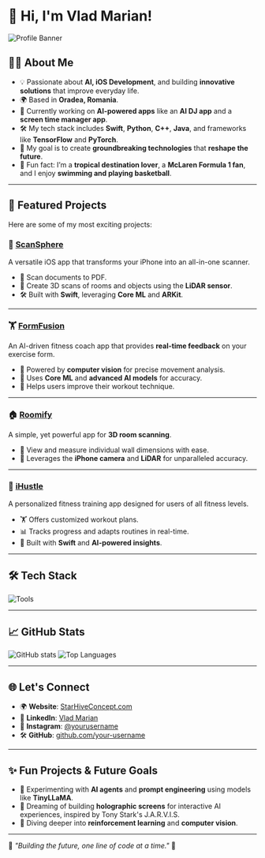 # 👋 Hi, I'm Vlad Marian!

![Profile Banner](https://via.placeholder.com/800x200) <!-- Replace this with your custom banner -->

## 👨‍💻 About Me
- 💡 Passionate about **AI, iOS Development**, and building **innovative solutions** that improve everyday life.
- 🌍 Based in **Oradea, Romania**.
- 💼 Currently working on **AI-powered apps** like an **AI DJ app** and a **screen time manager app**.
- 🛠️ My tech stack includes **Swift**, **Python**, **C++**, **Java**, and frameworks like **TensorFlow** and **PyTorch**.
- 🎯 My goal is to create **groundbreaking technologies** that **reshape the future**.
- 🌴 Fun fact: I’m a **tropical destination lover**, a **McLaren Formula 1 fan**, and I enjoy **swimming and playing basketball**.

---

## 🌟 Featured Projects
Here are some of my most exciting projects:

### 📱 **[ScanSphere](https://github.com/your-repo-link)**
A versatile iOS app that transforms your iPhone into an all-in-one scanner. 
- 📄 Scan documents to PDF.
- 📏 Create 3D scans of rooms and objects using the **LiDAR sensor**.
- 🛠️ Built with **Swift**, leveraging **Core ML** and **ARKit**.

---

### 🏋️ **[FormFusion](https://github.com/your-repo-link)**
An AI-driven fitness coach app that provides **real-time feedback** on your exercise form. 
- 🎥 Powered by **computer vision** for precise movement analysis.
- 🤖 Uses **Core ML** and **advanced AI models** for accuracy.
- 🎯 Helps users improve their workout technique.

---

### 🏠 **[Roomify](https://github.com/your-repo-link)**
A simple, yet powerful app for **3D room scanning**.
- 📐 View and measure individual wall dimensions with ease.
- 🌟 Leverages the **iPhone camera** and **LiDAR** for unparalleled accuracy.

---

### 💪 **[iHustle](https://github.com/your-repo-link)**
A personalized fitness training app designed for users of all fitness levels.
- 🏋️ Offers customized workout plans.
- 📊 Tracks progress and adapts routines in real-time.
- 🚀 Built with **Swift** and **AI-powered insights**.

---

## 🛠️ Tech Stack
![Tools](https://skillicons.dev/icons?i=swift,python,java,cpp,tensorflow,pytorch,github,figma,arduino&theme=light)

---

## 📈 GitHub Stats
![GitHub stats](https://github-readme-stats.vercel.app/api?username=your-username&show_icons=true&theme=radical)
![Top Languages](https://github-readme-stats.vercel.app/api/top-langs/?username=your-username&layout=compact&theme=radical)

---

## 🌐 Let's Connect
- 🌍 **Website**: [StarHiveConcept.com](https://starhiveconcept.com)
- 💼 **LinkedIn**: [Vlad Marian](https://linkedin.com/in/your-profile)
- 📱 **Instagram**: [@yourusername](https://instagram.com/yourusername) <!-- Replace with your Instagram handle -->
- 🛠️ **GitHub**: [github.com/your-username](https://github.com/your-username)

---

## ✨ Fun Projects & Future Goals
- 🔬 Experimenting with **AI agents** and **prompt engineering** using models like **TinyLLaMA**.
- 🌟 Dreaming of building **holographic screens** for interactive AI experiences, inspired by Tony Stark's J.A.R.V.I.S.
- 🧠 Diving deeper into **reinforcement learning** and **computer vision**.

---

🌟 *"Building the future, one line of code at a time."* 🌟

